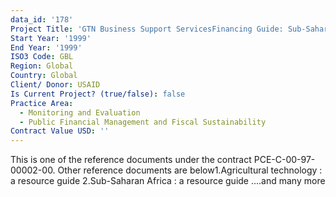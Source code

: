 ```yaml
---
data_id: '178'
Project Title: 'GTN Business Support ServicesFinancing Guide: Sub-Saharan Africa'
Start Year: '1999'
End Year: '1999'
ISO3 Code: GBL
Region: Global
Country: Global
Client/ Donor: USAID
Is Current Project? (true/false): false
Practice Area:
  - Monitoring and Evaluation
  - Public Financial Management and Fiscal Sustainability
Contract Value USD: ''
---
```

This is one of the reference documents under the contract PCE-C-00-97-00002-00. Other reference documents are below1.Agricultural technology : a resource guide 2.Sub-Saharan Africa : a resource guide ….and many more